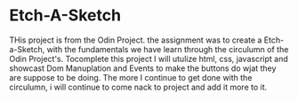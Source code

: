 # Etch-A-Sketch
THis project is from the Odin Project. the assignment was to create a Etch-a-Sketch, with the fundamentals we have learn through the circulumn of the Odin Project's. Tocomplete this project I will utulize html, css,  javascript and showcast Dom Manuplation and Events to make the buttons do wjat they are suppose to be doing. The more I continue to get done with the circulumn, i will continue to come nack to project and add it more to it. 

